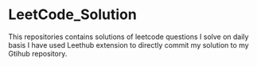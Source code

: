 # LeetCode_Solution

This repositories contains solutions of leetcode questions I solve on daily basis
I have used Leethub extension to directly commit my solution to my Gtihub repository.
